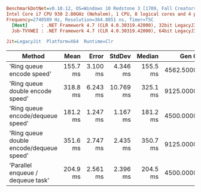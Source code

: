 ``` ini

BenchmarkDotNet=v0.10.12, OS=Windows 10 Redstone 3 [1709, Fall Creators Update] (10.0.16299.248)
Intel Core i7 CPU 930 2.80GHz (Nehalem), 1 CPU, 8 logical cores and 4 physical cores
Frequency=2740589 Hz, Resolution=364.8851 ns, Timer=TSC
  [Host]     : .NET Framework 4.7 (CLR 4.0.30319.42000), 32bit LegacyJIT-v4.7.2633.0
  Job-TVVWEI : .NET Framework 4.7 (CLR 4.0.30319.42000), 64bit LegacyJIT/clrjit-v4.7.2633.0;compatjit-v4.7.2633.0

Jit=LegacyJit  Platform=X64  Runtime=Clr  

```
|                                   Method |     Mean |    Error |    StdDev |   Median |     Gen 0 |     Gen 1 |     Gen 2 | Allocated |
|----------------------------------------- |---------:|---------:|----------:|---------:|----------:|----------:|----------:|----------:|
|                &#39;Ring queue encode speed&#39; | 155.7 ms | 3.100 ms |  4.346 ms | 155.5 ms | 4562.5000 | 2500.0000 |  875.0000 |  22.89 MB |
|         &#39;Ring queue double encode speed&#39; | 318.8 ms | 6.243 ms | 10.769 ms | 325.1 ms | 9125.0000 | 4687.5000 | 1500.0000 |  45.78 MB |
|        &#39;Ring queue encode/dequeue speed&#39; | 181.2 ms | 1.247 ms |  1.167 ms | 181.2 ms | 4500.0000 | 2250.0000 |  687.5000 |  22.89 MB |
| &#39;Ring queue double encode/dequeue speed&#39; | 351.6 ms | 2.747 ms |  2.435 ms | 350.7 ms | 9125.0000 | 4625.0000 | 1500.0000 |  45.78 MB |
|        &#39;Parallel enqueue / dequeue task&#39; | 204.9 ms | 2.561 ms |  2.396 ms | 204.5 ms | 4500.0000 | 2250.0000 |  687.5000 |   22.9 MB |
